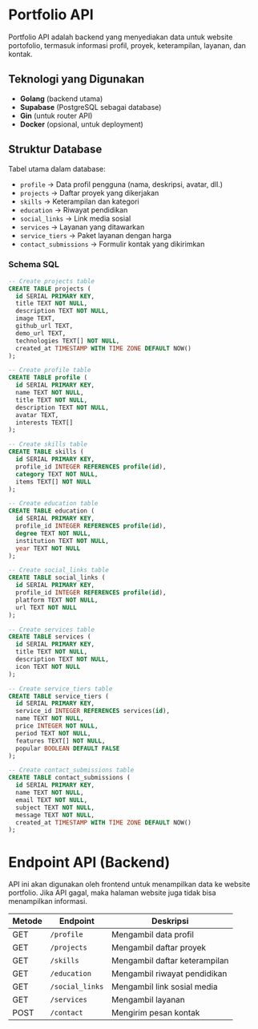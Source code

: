 # Portfolio API

Portfolio API adalah backend yang menyediakan data untuk website portofolio, termasuk informasi profil, proyek, keterampilan, layanan, dan kontak.

## Teknologi yang Digunakan

- **Golang** (backend utama)
- **Supabase** (PostgreSQL sebagai database)
- **Gin** (untuk router API)
- **Docker** (opsional, untuk deployment)

## Struktur Database

Tabel utama dalam database:
- `profile` → Data profil pengguna (nama, deskripsi, avatar, dll.)
- `projects` → Daftar proyek yang dikerjakan
- `skills` → Keterampilan dan kategori
- `education` → Riwayat pendidikan
- `social_links` → Link media sosial
- `services` → Layanan yang ditawarkan
- `service_tiers` → Paket layanan dengan harga
- `contact_submissions` → Formulir kontak yang dikirimkan

### Schema SQL

```sql
-- Create projects table
CREATE TABLE projects (
  id SERIAL PRIMARY KEY,
  title TEXT NOT NULL,
  description TEXT NOT NULL,
  image TEXT,
  github_url TEXT,
  demo_url TEXT,
  technologies TEXT[] NOT NULL,
  created_at TIMESTAMP WITH TIME ZONE DEFAULT NOW()
);

-- Create profile table
CREATE TABLE profile (
  id SERIAL PRIMARY KEY,
  name TEXT NOT NULL,
  title TEXT NOT NULL,
  description TEXT NOT NULL,
  avatar TEXT,
  interests TEXT[]
);

-- Create skills table
CREATE TABLE skills (
  id SERIAL PRIMARY KEY,
  profile_id INTEGER REFERENCES profile(id),
  category TEXT NOT NULL,
  items TEXT[] NOT NULL
);

-- Create education table
CREATE TABLE education (
  id SERIAL PRIMARY KEY,
  profile_id INTEGER REFERENCES profile(id),
  degree TEXT NOT NULL,
  institution TEXT NOT NULL,
  year TEXT NOT NULL
);

-- Create social_links table
CREATE TABLE social_links (
  id SERIAL PRIMARY KEY,
  profile_id INTEGER REFERENCES profile(id),
  platform TEXT NOT NULL,
  url TEXT NOT NULL
);

-- Create services table
CREATE TABLE services (
  id SERIAL PRIMARY KEY,
  title TEXT NOT NULL,
  description TEXT NOT NULL,
  icon TEXT NOT NULL
);

-- Create service_tiers table
CREATE TABLE service_tiers (
  id SERIAL PRIMARY KEY,
  service_id INTEGER REFERENCES services(id),
  name TEXT NOT NULL,
  price INTEGER NOT NULL,
  period TEXT NOT NULL,
  features TEXT[] NOT NULL,
  popular BOOLEAN DEFAULT FALSE
);

-- Create contact_submissions table
CREATE TABLE contact_submissions (
  id SERIAL PRIMARY KEY,
  name TEXT NOT NULL,
  email TEXT NOT NULL,
  subject TEXT NOT NULL,
  message TEXT NOT NULL,
  created_at TIMESTAMP WITH TIME ZONE DEFAULT NOW()
);
```

# Endpoint API (Backend)

API ini akan digunakan oleh frontend untuk menampilkan data ke website portfolio. Jika API gagal, maka halaman website juga tidak bisa menampilkan informasi.

| Metode | Endpoint        | Deskripsi                       |
|--------|---------------|---------------------------------|
| GET    | `/profile`     | Mengambil data profil          |
| GET    | `/projects`    | Mengambil daftar proyek        |
| GET    | `/skills`      | Mengambil daftar keterampilan  |
| GET    | `/education`   | Mengambil riwayat pendidikan   |
| GET    | `/social_links`| Mengambil link sosial media    |
| GET    | `/services`    | Mengambil layanan              |
| POST   | `/contact`     | Mengirim pesan kontak          |

